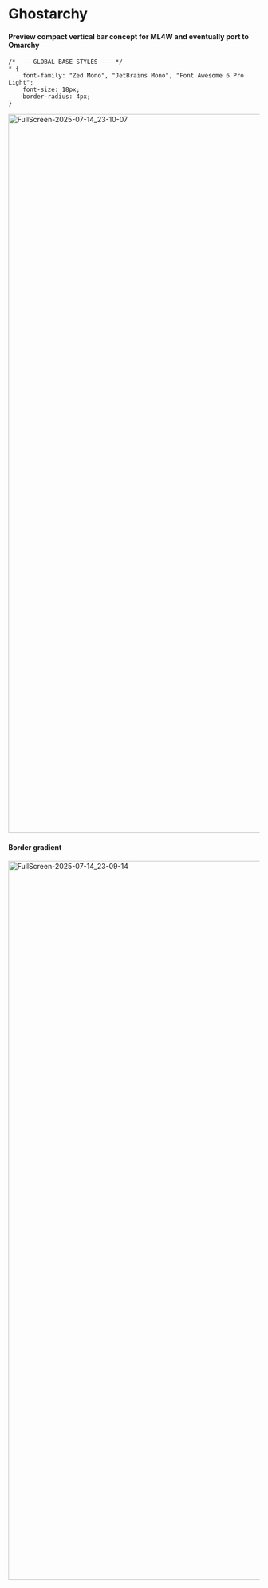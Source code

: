 # Ghostarchy
#### Preview compact vertical bar concept for ML4W and eventually port to Omarchy
```
/* --- GLOBAL BASE STYLES --- */
* {
    font-family: "Zed Mono", "JetBrains Mono", "Font Awesome 6 Pro Light";
    font-size: 18px;
    border-radius: 4px;
}
```
<img width="3440" height="1440" alt="FullScreen-2025-07-14_23-10-07" src="https://github.com/user-attachments/assets/a604d02a-c8e0-4c06-8972-39504e7b1630" />

#### Border gradient
<img width="3440" height="1440" alt="FullScreen-2025-07-14_23-09-14" src="https://github.com/user-attachments/assets/456368d6-81d2-40fd-9cdb-e69a811ec5f4" />
